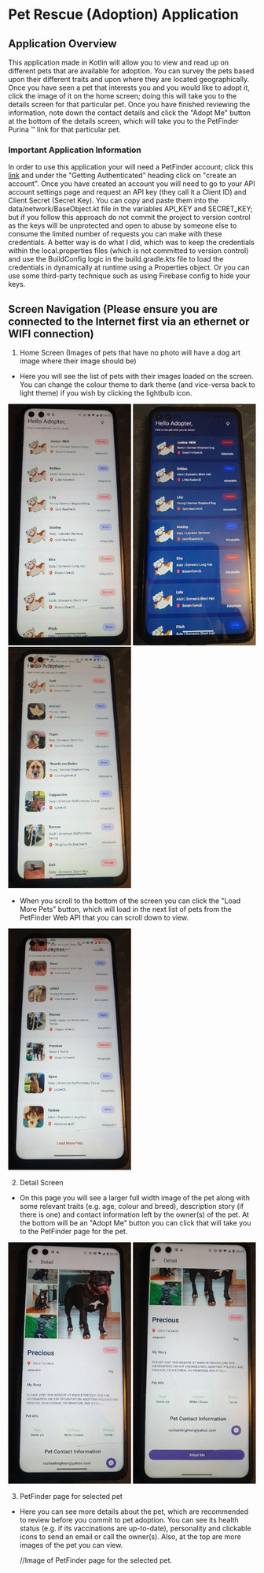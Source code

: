 # Pet Rescue (Adoption) Application

## Application Overview

 This application made in Kotlin will allow you to view and read up on different pets that are available for adoption. You can survey the pets based upon their different traits and upon where they are located geographically. Once you have seen a pet that interests you and you would like to adopt it, click the image of it on the home screen; doing this will take you to the details screen for that particular pet. Once you have finished reviewing the information, note down the contact details and click the "Adopt Me" button at the bottom of the details screen, which will take you to the PetFinder Purina :tm: link for that particular pet.

### Important Application Information

  In order to use this application your will need a PetFinder account; click this [link](https://www.petfinder.com/developers/v2/docs/) and under the "Getting Authenticated" heading click on "create an account".
  Once you have created an account you will need to go to your API account settings page and request an API key (they call it a Client ID) and Client Secret (Secret Key). You can copy and paste them into the 
  data/network/BaseObject.kt file in the variables API_KEY and SECRET_KEY; but if you follow this approach do not commit the project to version control as the keys will be unprotected and open to abuse by someone else to consume the limited number of requests you can make with these credentials. A better way is do what I did, which was to keep the credentials within the local.properties files (which is not committed to version control) and use the BuildConfig logic in the build.gradle.kts file to load the credentials in dynamically at runtime using a Properties object. Or you can use some third-party technique such as using Firebase config to hide your keys.

## Screen Navigation (Please ensure you are connected to the Internet first via an ethernet or WIFI connection)

   1. Home Screen (Images of pets that have no photo will have a dog art image where their image should be)

   * Here you will see the list of pets with their images loaded on the screen. You can change the colour theme to dark theme (and vice-versa back to light theme) if you wish by clicking the lightbulb icon.

   <img src="https://github.com/MBANS8A1/PetRescueApp/blob/ec4e91d83cca41af1bddb5e33b8156de4e456a42/app/src/main/res/drawable/petrescue_image1.png" alt="Home screen (light)" width ="250" height="490" >

   <img src="https://github.com/MBANS8A1/PetRescueApp/blob/ec4e91d83cca41af1bddb5e33b8156de4e456a42/app/src/main/res/drawable/petrescue_image2.png" alt="Home screen (light)" width ="250" height="490" >

   <img src="https://github.com/MBANS8A1/PetRescueApp/blob/ec4e91d83cca41af1bddb5e33b8156de4e456a42/app/src/main/res/drawable/petrescue_image3.png" alt="Home screen with pictures" width ="250" height="490" >

   * When you scroll to the bottom of the screen you can click the "Load More Pets" button, which will load in the next list of pets from the PetFinder Web API that you can scroll down to view.

   <img src="https://github.com/MBANS8A1/PetRescueApp/blob/ec4e91d83cca41af1bddb5e33b8156de4e456a42/app/src/main/res/drawable/petrescue_image4.png" alt="Home screen (light)" width ="250" height="490" >

   2. Detail Screen

   * On this page you will see a larger full width image of the pet along with some relevant traits (e.g. age, colour and breed), description story (if there is one) and contact information left by the owner(s) of the pet. At the bottom will be an "Adopt Me" button you can click that will take you to the PetFinder page for the pet.

   <img src="https://github.com/MBANS8A1/PetRescueApp/blob/ec4e91d83cca41af1bddb5e33b8156de4e456a42/app/src/main/res/drawable/petrescue_image5.png" alt="Detail screen 1" width ="250" height="490" >

   <img src="https://github.com/MBANS8A1/PetRescueApp/blob/ec4e91d83cca41af1bddb5e33b8156de4e456a42/app/src/main/res/drawable/petrescue_image6.png" alt="Detail screen 2" width ="250" height="490" >

   3. PetFinder page for selected pet

   * Here you can see more details about the pet, which are recommended to review before you commit to pet adoption. You can see its health status (e.g. if its vaccinations are up-to-date), personality and clickable icons to send an email or call the owner(s). Also, at the top are more images of the pet you can view.

     //Image of PetFinder page for the selected pet.
